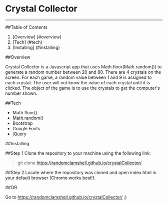 # Crystal Collector
----------

##Table of Contents
1. [Overview] (#overview)
2. [Tech] (#tech)
3. [Installing] (#installing)

<a name="overview"></a>

##Overview

Crystal Collector is a Javascript app that uses Math.floor(Math.random()) to generate a random number between 20 and 80. There are 4 crystals on the screen. For each game, a random value between 1 and 9 is assigned to each crystal. The user will not know the value of each crystal until it is clicked. The object of the game is to use the crystals to get the computer's number shown.

<a name="Tech"></a>

##Tech

- Math.floor()
- Math.random()
- Bootstrap
- Google Fonts
- jQuery

<a name="installing"></a>

##Installing

##Step 1
Clone the repository to your machine using the following link:

>git clone https://randomclamshell.github.io/crystalCollector/

##Step 2
Locate where the repository was cloned and open index.html in your default browser (Chrome works best!).

##OR

Go to https://randomclamshell.github.io/crystalCollector/ ;)